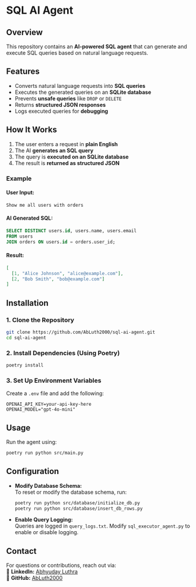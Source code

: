 # SQL AI Agent

## Overview

This repository contains an **AI-powered SQL agent** that can generate and execute SQL queries based on natural language requests.

## Features

- Converts natural language requests into **SQL queries**
- Executes the generated queries on an **SQLite database**
- Prevents **unsafe queries** like `DROP` or `DELETE`
- Returns **structured JSON responses**
- Logs executed queries for **debugging**

## How It Works

1. The user enters a request in **plain English**
2. The AI **generates an SQL query**
3. The query is **executed on an SQLite database**
4. The result is **returned as structured JSON**

### Example

#### **User Input:**

```
Show me all users with orders
```

#### **AI Generated SQL:**

```sql
SELECT DISTINCT users.id, users.name, users.email
FROM users
JOIN orders ON users.id = orders.user_id;
```

#### **Result:**

```json
[
  [1, "Alice Johnson", "alice@example.com"],
  [2, "Bob Smith", "bob@example.com"]
]
```

## Installation

### **1. Clone the Repository**

```bash
git clone https://github.com/AbLuth2000/sql-ai-agent.git
cd sql-ai-agent
```

### **2. Install Dependencies (Using Poetry)**

```bash
poetry install
```

### **3. Set Up Environment Variables**

Create a `.env` file and add the following:

```
OPENAI_API_KEY=your-api-key-here
OPENAI_MODEL="gpt-4o-mini"
```

## Usage

Run the agent using:

```bash
poetry run python src/main.py
```

## Configuration

- **Modify Database Schema:**  
  To reset or modify the database schema, run:
  ```bash
  poetry run python src/database/initialize_db.py
  poetry run python src/database/insert_db_rows.py
  ```
- **Enable Query Logging:**  
  Queries are logged in `query_logs.txt`. Modify `sql_executor_agent.py` to enable or disable logging.

## Contact

For questions or contributions, reach out via:  
🔗 **LinkedIn:** [Abhyuday Luthra](https://www.linkedin.com/in/abhyuday-luthra/)  
🐙 **GitHub:** [AbLuth2000](https://github.com/AbLuth2000)
